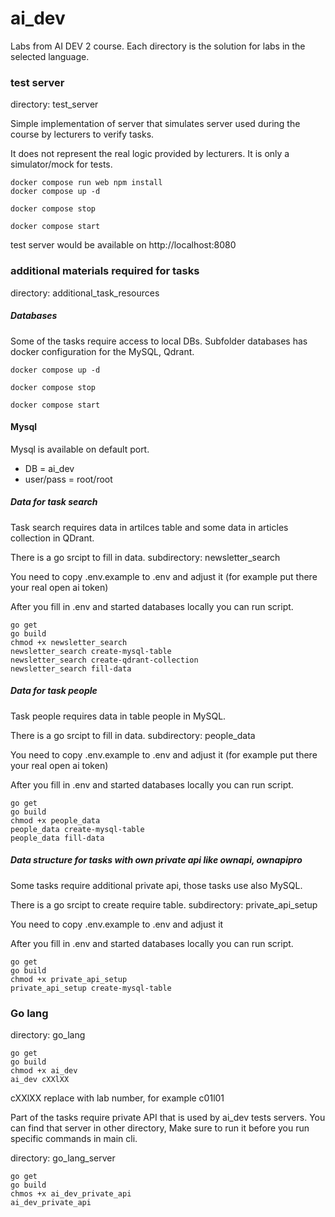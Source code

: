 # ai_dev
Labs from AI DEV 2 course. Each directory is the solution for labs in the selected language.

### test server
directory: test_server

Simple implementation of server that simulates server used during the course by lecturers to verify tasks.

It does not represent the real logic provided by lecturers. It is only a simulator/mock for tests.
```
docker compose run web npm install
docker compose up -d

docker compose stop

docker compose start
```

test server would be available on http://localhost:8080


### additional materials required for tasks
directory: additional_task_resources

##### Databases
Some of the tasks require access to local DBs.
Subfolder databases has docker configuration for the MySQL, Qdrant.
```
docker compose up -d

docker compose stop

docker compose start
```
#### Mysql
Mysql is available on default port.

- DB = ai_dev
- user/pass = root/root

##### Data for task search
Task search requires data in artilces table and some data in articles collection in QDrant.

There is a go srcipt to fill in data. subdirectory: newsletter_search

You need to copy .env.example to .env and adjust it (for example put there your real open ai token)

After you fill in .env and started databases locally you can run script.
```
go get
go build
chmod +x newsletter_search
newsletter_search create-mysql-table
newsletter_search create-qdrant-collection
newsletter_search fill-data
```

##### Data for task people
Task people requires data in table people in MySQL.

There is a go srcipt to fill in data. subdirectory: people_data

You need to copy .env.example to .env and adjust it (for example put there your real open ai token)

After you fill in .env and started databases locally you can run script.
```
go get
go build
chmod +x people_data
people_data create-mysql-table
people_data fill-data
```

##### Data structure for tasks with own private api like ownapi, ownapipro
Some tasks require additional private api, those tasks use also MySQL.

There is a go srcipt to create require table. subdirectory: private_api_setup

You need to copy .env.example to .env and adjust it

After you fill in .env and started databases locally you can run script.
```
go get
go build
chmod +x private_api_setup
private_api_setup create-mysql-table
```

### Go lang
directory: go_lang
```
go get
go build
chmod +x ai_dev
ai_dev cXXlXX
```
cXXlXX replace with lab number, for example c01l01


Part of the tasks require private API that is used by ai_dev tests servers. You can find that server in other directory, Make sure to run it before you run specific commands in main cli.

directory: go_lang_server
```
go get
go build
chmos +x ai_dev_private_api
ai_dev_private_api
```
